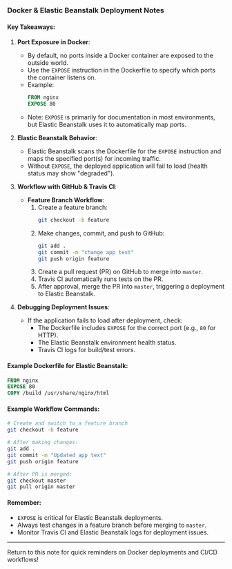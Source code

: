 ### Docker & Elastic Beanstalk Deployment Notes

#### Key Takeaways:
1. **Port Exposure in Docker**:  
   - By default, no ports inside a Docker container are exposed to the outside world.  
   - Use the `EXPOSE` instruction in the Dockerfile to specify which ports the container listens on.  
   - Example:  
     ```dockerfile
     FROM nginx
     EXPOSE 80
     ```  
   - Note: `EXPOSE` is primarily for documentation in most environments, but Elastic Beanstalk uses it to automatically map ports.

2. **Elastic Beanstalk Behavior**:  
   - Elastic Beanstalk scans the Dockerfile for the `EXPOSE` instruction and maps the specified port(s) for incoming traffic.  
   - Without `EXPOSE`, the deployed application will fail to load (health status may show "degraded").

3. **Workflow with GitHub & Travis CI**:  
   - **Feature Branch Workflow**:  
     1. Create a feature branch:  
        ```bash
        git checkout -b feature
        ```  
     2. Make changes, commit, and push to GitHub:  
        ```bash
        git add .
        git commit -m "change app text"
        git push origin feature
        ```  
     3. Create a pull request (PR) on GitHub to merge into `master`.  
     4. Travis CI automatically runs tests on the PR.  
     5. After approval, merge the PR into `master`, triggering a deployment to Elastic Beanstalk.  

4. **Debugging Deployment Issues**:  
   - If the application fails to load after deployment, check:  
     - The Dockerfile includes `EXPOSE` for the correct port (e.g., `80` for HTTP).  
     - The Elastic Beanstalk environment health status.  
     - Travis CI logs for build/test errors.  

#### Example Dockerfile for Elastic Beanstalk:
```dockerfile
FROM nginx
EXPOSE 80
COPY /build /usr/share/nginx/html
```

#### Example Workflow Commands:
```bash
# Create and switch to a feature branch
git checkout -b feature

# After making changes:
git add .
git commit -m "Updated app text"
git push origin feature

# After PR is merged:
git checkout master
git pull origin master
```

#### Remember:
- `EXPOSE` is critical for Elastic Beanstalk deployments.  
- Always test changes in a feature branch before merging to `master`.  
- Monitor Travis CI and Elastic Beanstalk logs for deployment issues.  

---  
Return to this note for quick reminders on Docker deployments and CI/CD workflows!